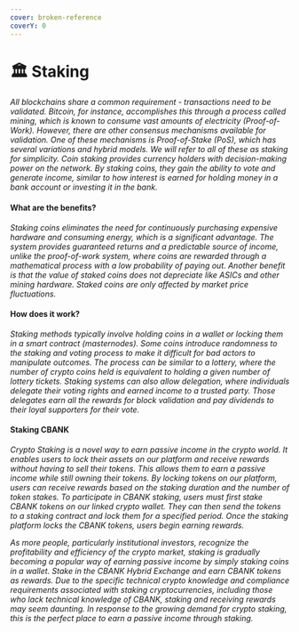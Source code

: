 ```yaml
---
cover: broken-reference
coverY: 0
---
```


# 🏛 Staking

_All blockchains share a common requirement - transactions need to be validated. Bitcoin, for instance, accomplishes this through a process called mining, which is known to consume vast amounts of electricity (Proof-of-Work). However, there are other consensus mechanisms available for validation. One of these mechanisms is Proof-of-Stake (PoS), which has several variations and hybrid models. We will refer to all of these as staking for simplicity. Coin staking provides currency holders with decision-making power on the network. By staking coins, they gain the ability to vote and generate income, similar to how interest is earned for holding money in a bank account or investing it in the bank._

#### What are the benefits?

_Staking coins eliminates the need for continuously purchasing expensive hardware and consuming energy, which is a significant advantage. The system provides guaranteed returns and a predictable source of income, unlike the proof-of-work system, where coins are rewarded through a mathematical process with a low probability of paying out. Another benefit is that the value of staked coins does not depreciate like ASICs and other mining hardware. Staked coins are only affected by market price fluctuations._

#### How does it work?

_Staking methods typically involve holding coins in a wallet or locking them in a smart contract (masternodes). Some coins introduce randomness to the staking and voting process to make it difficult for bad actors to manipulate outcomes. The process can be similar to a lottery, where the number of crypto coins held is equivalent to holding a given number of lottery tickets. Staking systems can also allow delegation, where individuals delegate their voting rights and earned income to a trusted party. Those delegates earn all the rewards for block validation and pay dividends to their loyal supporters for their vote._

#### Staking CBANK

_Crypto Staking is a novel way to earn passive income in the crypto world. It enables users to lock their assets on our platform and receive rewards without having to sell their tokens. This allows them to earn a passive income while still owning their tokens. By locking tokens on our platform, users can receive rewards based on the staking duration and the number of token stakes. To participate in CBANK staking, users must first stake CBANK tokens on our linked crypto wallet. They can then send the tokens to a staking contract and lock them for a specified period. Once the staking platform locks the CBANK tokens, users begin earning rewards._

_As more people, particularly institutional investors, recognize the profitability and efficiency of the crypto market, staking is gradually becoming a popular way of earning passive income by simply staking coins in a wallet. Stake in the CBANK Hybrid Exchange and earn CBANK tokens as rewards. Due to the specific technical crypto knowledge and compliance requirements associated with staking cryptocurrencies, including those who lack technical knowledge of CBANK, staking and receiving rewards may seem daunting. In response to the growing demand for crypto staking, this is the perfect place to earn a passive income through staking._
